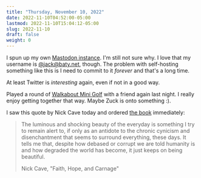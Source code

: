 ```yaml
---
title: "Thursday, November 10, 2022"
date: 2022-11-10T04:52:00-05:00
lastmod: 2022-11-10T15:04:12-05:00
slug: 2022-11-10
draft: false
weight: 0
---
```


I spun up my own [Mastodon instance](https://social.baty.net). I'm still not sure why. I love that my username is [@jack@baty.net](https://social.baty.net/@jack), though. The problem with self-hosting something like this is I need to commit to it _forever_ and that's a long time.

At least Twitter is _interesting_ again, even if not in a good way.

Played a round of [Walkabout Mini Golf](https://www.mightycoconut.com/minigolf) with a friend again last night. I really enjoy getting together that way. Maybe Zuck is onto something :).

I saw this quote by Nick Cave today and ordered [the book](https://www.amazon.com/gp/product/0374607370/ref=ppx_yo_dt_b_asin_title_o00_s00?ie=UTF8) immediately:

> The luminous and shocking beauty of the everyday is something I try to remain alert to, if only as an antidote to the chronic cynicism and disenchantment that seems to surround everything, these days. It tells me that, despite how debased or corrupt we are told humanity is and how degraded the world has become, it just keeps on being beautiful.
>
> Nick Cave, "Faith, Hope, and Carnage"


[//]: # "Exported with love from a post written in Org mode"
[//]: # "- https://github.com/kaushalmodi/ox-hugo"